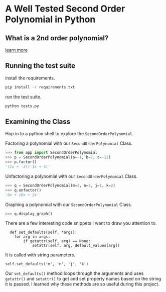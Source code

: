 # A Well Tested Second Order Polynomial in Python


## What is a 2nd order polynomial?

[learn more](https://en.wikipedia.org/wiki/Quadratic_function)

## Running the test suite
install the requirements.

```bash
pip install -r requirements.txt
```

run the test suite.
```bash
python tests.py
```

## Examining the Class
Hop in to a python shell to explore the `SecondOrderPolynomial`.

Factoring a polynomial with our `SecondOrderPolynomial` Class.
```python
>>> from app import SecondOrderPolynomial
>>> p = SecondOrderPolynomial(a=-1, b=7, c=-12)
>>> p.factor()
'(1x + -3)(-1x + 4)'
```

Unfactoring a polynomial with our `SecondOrderPolynomial` Class.
```python
>>> q = SecondOrderPolynomial(m=2, n=3, j=1, k=2)
>>> q.unfactor()
'6x + 10x + 2x'
```

Graphing a polynomial with our `SecondOrderPolynomial` Class.
```python
>>> q.display_graph()
```

There are a few interesting code snippets I want to draw you attention to.

```
  def set_defaults(self, *args):
    for arg in args:
        if getattr(self, arg) == None:
            setattr(self, arg, default_values[arg])
```

It is called with string parameters.

```
self.set_defaults('m', 'n', 'j', 'k')
```

Our `set_defaults()` method loops through the arguments and uses `getattr()` and
`setattr()` to get and set property names based on the string it is passed. I learned
why these methods are so useful during this project.
